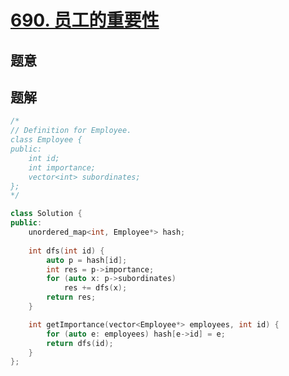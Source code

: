 #  [690. 员工的重要性](https://leetcode-cn.com/problems/employee-importance/)

## 题意



## 题解



```c++
/*
// Definition for Employee.
class Employee {
public:
    int id;
    int importance;
    vector<int> subordinates;
};
*/

class Solution {
public:
    unordered_map<int, Employee*> hash;
    
    int dfs(int id) {
        auto p = hash[id];
        int res = p->importance;
        for (auto x: p->subordinates)
            res += dfs(x);
        return res;
    }

    int getImportance(vector<Employee*> employees, int id) {
        for (auto e: employees) hash[e->id] = e;
        return dfs(id);
    }
};
```



```python3

```

